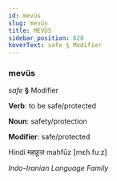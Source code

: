 ```yaml
---
id: mevüs
slug: mevüs
title: MEVÜS
sidebar_position: 628
hoverText: safe § Modifier
---
```


### mevüs

*safe* **§** Modifier

**Verb**: to be safe/protected

**Noun**: safety/protection

**Modifier**: safe/protected

Hindi महफ़ूज़ mahfūz [mɛɦ.fuːz]

*Indo-Iranian Language Family*